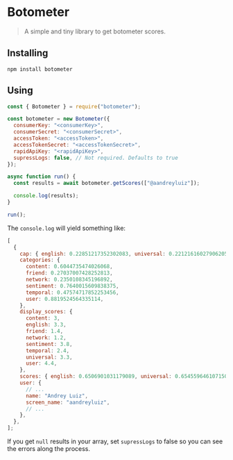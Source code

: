 # Botometer

> A simple and tiny library to get botometer scores.

## Installing

```
npm install botometer
```

## Using

```js
const { Botometer } = require("botometer");

const botometer = new Botometer({
  consumerKey: "<consumerKey>",
  consumerSecret: "<consumerSecret>",
  accessToken: "<accessToken>",
  accessTokenSecret: "<accessTokenSecret>",
  rapidApiKey: "<rapidApiKey>",
  supressLogs: false, // Not required. Defaults to true
});

async function run() {
  const results = await botometer.getScores(["@aandreyluiz"]);

  console.log(results);
}

run();
```

The `console.log` will yield something like:

```js
[
  {
    cap: { english: 0.22851217352302083, universal: 0.22121616027906205 },
    categories: {
      content: 0.6044735474026068,
      friend: 0.27037007428252813,
      network: 0.2350108345196892,
      sentiment: 0.7640015609838375,
      temporal: 0.47574717852253456,
      user: 0.8819524564335114,
    },
    display_scores: {
      content: 3,
      english: 3.3,
      friend: 1.4,
      network: 1.2,
      sentiment: 3.8,
      temporal: 2.4,
      universal: 3.3,
      user: 4.4,
    },
    scores: { english: 0.6506901031179089, universal: 0.6545596461071505 },
    user: {
      // ...
      name: "Andrey Luiz",
      screen_name: "aandreyluiz",
      // ...
    },
  },
];
```

If you get `null` results in your array, set `supressLogs` to false so you can see the errors along the process.
